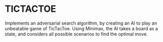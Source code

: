# **TICTACTOE**

Implements an adversarial search algorithm, by creating an AI to play an unbeatable game of TicTacToe. Using Minimax, the AI takes a board as a state, and considers all possible scenarios to find the optimal move. 